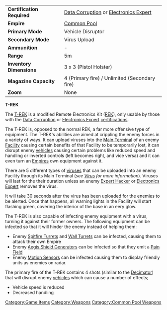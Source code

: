 |                            |                                                                                                            |
| -------------------------- | ---------------------------------------------------------------------------------------------------------- |
| **Certification Required** | [Data Corruption](Data_Corruption.md) or [Electronics Expert](Electronics_Expert.md) |
| **Empire**                 | [Common Pool](Common_Pool.md)                                                                   |
| **Primary Mode**           | Vehicle Disruptor                                                                                          |
| **Secondary Mode**         | Virus Upload                                                                                               |
| **Ammunition**             | \-                                                                                                         |
| **Range**                  | 5m                                                                                                         |
| **Inventory Dimensions**   | 3 x 3 (Pistol Holster)                                                                                     |
| **Magazine Capacity**      | 4 (Primary fire) / Unlimited (Secondary fire)                                                              |
| **Zoom**                   | None                                                                                                       |

**T-REK**

The [T-REK](T-REK.md) is a modified Remote Electronics Kit
([REK](REK.md)), only usable by those with the [Data
Corruption](Data_Corruption.md) or [Electronics
Expert](Electronics_Expert.md)
[certifications](certification.md).

The T-REK is, opposed to the normal REK, a far more offensive type of
equipment. The T-REK's abilities are aimed at crippling the enemy forces
in a variety of ways. It can upload viruses into the [Main
Terminal](Main_Terminal.md) of an enemy
[Facility](Facility.md) causing certain benefits of that
Facility to be temporarily lost, it can disrupt enemy
[vehicles](vehicle.md) causing certain problems like reduced
speed and handling or inverted controls (left becomes right, and vice
versa) and it can even turn an [Empires](Empire.md) own
equipment against it.

There are 5 different types of [viruses](virus.md) that can be
uploaded into an enemy Facility through its Main Terminal (<i>see
[Virus](Virus.md) for more information</i>). Viruses will last
for the their duration unless an enemy [Expert
Hacker](Expert_Hacking.md) or [Electronics
Expert](Electronics_Expert.md) removes the virus.

It will take 30 seconds after the virus has been uploaded for the
enemies to be alerted. Once that happens, all warning lights in the
Facility will start flashing green, covering the interior of the base in
an eery glow.

The T-REK is also capable of infecting enemy equipment with a virus,
turning it against their former owners. The following equipment can be
infected so that it will hinder the enemy instead of helping them:

- Enemy [Spitfire Turrets](Spitfire_Turret.md) and [Wall
  Turrets](Wall_Turret.md) can be infected, causing them to
  attack their own Empire
- Enemy [Aegis Shield Generators](Aegis_Shield_Generator.md)
  can be infected so that they emit a [Pain
  Field](Pain_Field.md)
- Enemy [Motion Sensors](Motion_Sensor.md) can be infected
  causing them to display friendly units as enemies on radar.

The primary fire of the T-REK contains 4 shots (similar to the
[Decimator](Decimator.md)) that will disrupt enemy
[vehicles](vehicle.md) which can cause a number of effects;

- Vehicle speed is reduced
- Decreased handling

[Category:Game Items](Category:Game_Items.md)
[Category:Weapons](Category:Weapons.md) [Category:Common Pool
Weapons](Category:Common_Pool_Weapons.md)
